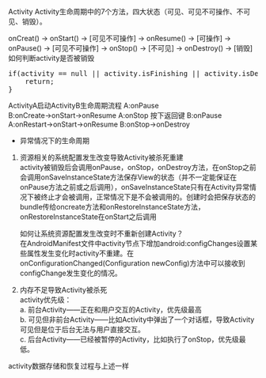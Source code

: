 Activity
Activity生命周期中的7个方法，四大状态（可见、可见不可操作、不可见、销毁）。

onCreat() -> onStart() -> [可见不可操作] -> onResume() -> [可操作] -> onPause() -> [可见不可操作] -> onStop() -> [不可见] -> onDestroy() -> [销毁]
如何判断activity是否被销毁
<pre>
if(activity == null || activity.isFinishing || activity.isDestroyed) {
    return;
}
</pre>

ActivityA启动ActivityB生命周期流程
A:onPause       
B:onCreate->onStart->onResume
A:onStop
按下返回键
B:onPause
A:onRestart->onStart->onResume
B:onStop->onDestroy

* 异常情况下的生命周期

1. 资源相关的系统配置发生改变导致Activity被杀死重建     
	activity被销毁后会调用onPause，onStop，onDestroy方法，在onStop之前会调用onSaveInstanceState方法保存View的状态（并不一定能保证在onPause方法之前或之后调用），onSaveInstanceState只有在Activity异常情况下被终止才会被调用，正常情况下是不会被调用的。创建时会把保存状态的bundle传给oncreate方法和onRestoreInstanceState方法，onRestoreInstanceState在onStart之后调用
	
	如何让系统资源配置发生改变时不重新创建Activity？     
	在AndroidManifest文件中activity节点下增加android:configChanges设置某些属性发生变化时activity不重建。在onConfigurationChanged(Configuration newConfig)方法中可以接收到configChange发生变化的情况。
	
2. 内存不足导致Activity被杀死           
 activity优先级：      
 a. 前台Activity——正在和用户交互的Activity，优先级最高     
 b. 可见但非前台Activity——比如Activity中弹出了一个对话框，导致Activity可见但是位于后台无法与用户直接交互。      
 c. 后台Activity——已经被暂停的Activity，比如执行了onStop，优先级最低。       
 
 activity数据存储和恢复过程与上述一样

	
